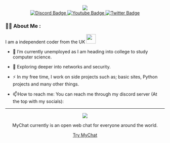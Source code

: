 <!--Coding from home gif-->
<div id="header" align="center">
  <img src="https://media.giphy.com/media/7wVseucXaPS9wXuSqX/giphy.gif"/>
</div>

<!--Social medias-->
<div id="badges" align="center">
  <a href="https://discord.gg/yrfVYCZe3T">
  <img src="https://img.shields.io/badge/Discord-blue?style=for-the-badge&logo=discord&logoColor=white" alt="Discord Badge">
</a>
  <a href="https://www.youtube.com/channel/UCDxE5wdwjnXhiPN5iC3XB-A">
    <img src="https://img.shields.io/badge/YouTube-red?style=for-the-badge&logo=youtube&logoColor=white" alt="Youtube Badge"/>
  </a>
  <a href="https://twitter.com/PioneerPython">
    <img src="https://img.shields.io/badge/Twitter-blue?style=for-the-badge&logo=twitter&logoColor=white" alt="Twitter Badge"/>
  </a>
</div>

<!--How many people have viewed my profile-->
<div id="views" align="center">
  <img src="https://komarev.com/ghpvc/?username=astr6id&style=flat-square&color=green" alt=""/>
</div>

<!--Welcome message-->
<div id="Welcome-message" align="center">
</div>

### :woman_technologist: About Me :
I am a independent coder from the UK <img src="https://media.giphy.com/media/WUlplcMpOCEmTGBtBW/giphy.gif" width="30">

- :telescope: I’m currently unemployed as I am heading into college to study computer science.

- :seedling: Exploring deeper into networks and security.

- :zap: In my free time, I work on side projects such as; basic sites, Python projects and many other things.

- :mailbox:How to reach me: You can reach me through my discord server (At the top with my socials):

---
<div id="myChat" align="center">
  <img src="https://media.giphy.com/media/GJhwrOoaQB41VlAasC/giphy.gif"/>
  <p>MyChat currently is an open web chat for everyone around the world.</p>
  <a href="https://MyChat.serbot.repl.co">Try MyChat</a>
</div>
